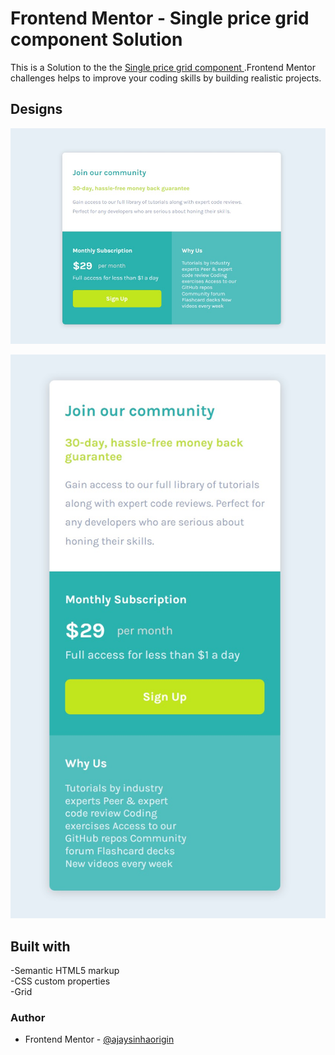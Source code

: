 # Frontend Mentor - Single price grid component Solution

This is a Solution to the the  [ Single price grid component ](https://www.frontendmentor.io/challenges/single-price-grid-component-5ce41129d0ff452fec5abbbc).Frontend Mentor challenges  helps to improve your coding  skills by building realistic projects.

## Designs 

![Desktop design not found](./Desktop.jpeg)  

![Mobile design not found](./Mobile.jpeg)

## Built with 

-Semantic HTML5 markup  
-CSS custom properties  
-Grid

### Author 

- Frontend Mentor  - [@ajaysinhaorigin](https://www.frontendmentor.io/profile/ajaysinhaorigin)